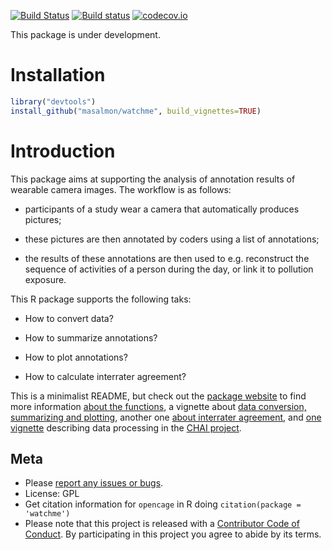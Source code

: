 
[![Build Status](https://travis-ci.org/masalmon/watchme.svg)](https://travis-ci.org/masalmon/watchme)
[![Build status](https://ci.appveyor.com/api/projects/status/6om2pq1kunx4wfuw?svg=true)](https://ci.appveyor.com/project/masalmon/watchme)
[![codecov.io](https://codecov.io/github/masalmon/watchme/coverage.svg?branch=master)](https://codecov.io/github/masalmon/watchme?branch=master)

This package is under development.

# Installation

```r
library("devtools")
install_github("masalmon/watchme", build_vignettes=TRUE)

```


# Introduction

This package aims at supporting the analysis of annotation results of wearable camera images. The workflow is as follows: 

* participants of a study wear a camera that automatically produces pictures;

* these pictures are then annotated by coders using a list of annotations;

* the results of these annotations are then used to e.g. reconstruct the sequence of activities of a person during the day, or link it to pollution exposure.

This R package supports the following taks:

* How to convert data?

* How to summarize annotations?

* How to plot annotations?

* How to calculate interrater agreement? 

This is a minimalist README, but check out the [package website](http://www.masalmon.eu/watchme/) to find more information [about the functions](http://www.masalmon.eu/watchme/reference/index.html), a vignette about [data conversion, summarizing and plotting](http://www.masalmon.eu/watchme/articles/intro.html), another one [about interrater agreement](http://www.masalmon.eu/watchme/articles/interrater_agreement.html), and [one vignette](http://www.masalmon.eu/watchme/articles/chai.html) describing data processing in the [CHAI project](http://www.chaiproject.org/).

## Meta

* Please [report any issues or bugs](https://github.com/masalmon/watchme/issues).
* License: GPL
* Get citation information for `opencage` in R doing `citation(package = 'watchme')`
* Please note that this project is released with a [Contributor Code of Conduct](CONDUCT.md). By participating in this project you agree to abide by its terms.



